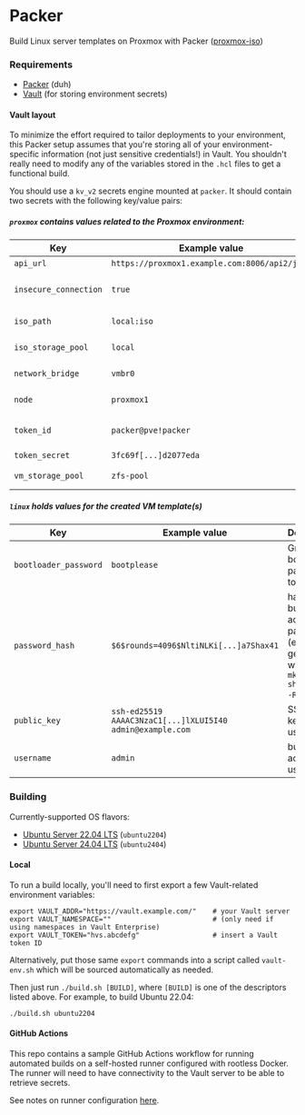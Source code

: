 # Packer

Build Linux server templates on Proxmox with Packer ([proxmox-iso](https://developer.hashicorp.com/packer/integrations/hashicorp/proxmox/latest/components/builder/iso))

### Requirements
- [Packer](https://developer.hashicorp.com/packer/install) (duh)
- [Vault](https://developer.hashicorp.com/vault/install) (for storing environment secrets)

#### Vault layout
To minimize the effort required to tailor deployments to your environment, this Packer setup assumes that you're storing all of your environment-specific information (not just sensitive credentials!) in Vault. You shouldn't really need to modify any of the variables stored in the `.hcl` files to get a functional build.

You should use a `kv_v2` secrets engine mounted at `packer`. It should contain two secrets with the following key/value pairs:

##### `proxmox` contains values related to the Proxmox environment:
| Key                   | Example value                                 | Description                                                                                                              |
|-----------------------|-----------------------------------------------|--------------------------------------------------------------------------------------------------------------------------|
| `api_url`             | `https://proxmox1.example.com:8006/api2/json` | URL to the Proxmox API                                                                                                   |
| `insecure_connection` | `true`                                        | set to `false` if your Proxmox host has a valid certificate                                                              |
| `iso_path`            | `local:iso`                                   | path for (existing) ISO storage                                                                                          |
| `iso_storage_pool`    | `local`                                       | pool for storing created/uploaded ISOs                                                                                   |
| `network_bridge`      | `vmbr0`                                       | bridge the VM's NIC will be attached to                                                                                  |
| `node`                | `proxmox1`                                    | node name where the VM will be built                                                                                     |
| `token_id`            | `packer@pve!packer`                           | ID for an [API token](https://pve.proxmox.com/wiki/User_Management#pveum_tokens), in the form `USERNAME@REALM!TOKENNAME` |
| `token_secret`        | `3fc69f[...]d2077eda`                         | secret key for the token                                                                                                 |
| `vm_storage_pool`     | `zfs-pool`                                    | storage pool where the VM will be created                                                                                |

##### `linux` holds values for the created VM template(s)
| Key                   | Example value                                             | Description                                                                                     |
|-----------------------|-----------------------------------------------------------|-------------------------------------------------------------------------------------------------|
| `bootloader_password` | `bootplease`                                              | Grub bootloader password to set                                                                 |
| `password_hash`       | `$6$rounds=4096$NltiNLKi[...]a7Shax41`                    | hash of the build account's password (example generated with `mkpasswd -m sha512crypt -R 4096`) |
| `public_key`          | `ssh-ed25519 AAAAC3NzaC1[...]lXLUI5I40 admin@example.com` | SSH public key for the user                                                                     |
| `username`            | `admin`                                                   | build account username                                                                          |

### Building

Currently-supported OS flavors:
- [Ubuntu Server 22.04 LTS](builds/linux/ubuntu/22-04-lts/) (`ubuntu2204`)
- [Ubuntu Server 24.04 LTS](builds/linux/ubuntu/24-04-lts/) (`ubuntu2404`)

#### Local
To run a build locally, you'll need to first export a few Vault-related environment variables:
```shell
export VAULT_ADDR="https://vault.example.com/"    # your Vault server
export VAULT_NAMESPACE=""                         # (only need if using namespaces in Vault Enterprise)
export VAULT_TOKEN="hvs.abcdefg"                  # insert a Vault token ID
```

Alternatively, put those same `export` commands into a script called `vault-env.sh` which will be sourced automatically as needed.

Then just run `./build.sh [BUILD]`, where `[BUILD]` is one of the descriptors listed above. For example, to build Ubuntu 22.04:
```shell
./build.sh ubuntu2204
```

#### GitHub Actions
This repo contains a sample GitHub Actions workflow for running automated builds on a self-hosted runner configured with rootless Docker. The runner will need to have connectivity to the Vault server to be able to retrieve secrets.

See notes on runner configuration [here](rootless-runner.md).